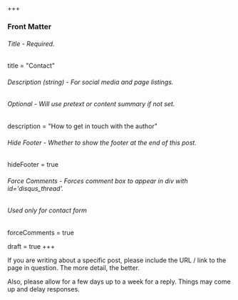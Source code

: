 +++
### Front Matter
###### Title - Required.
title = "Contact"

###### Description (string) - For social media and page listings.
###### Optional - Will use pretext or content summary if not set.
description = "How to get in touch with the author"

###### Hide Footer - Whether to show the footer at the end of this post.
hideFooter = true

###### Force Comments - Forces comment box to appear in div with id='disqus_thread'.
###### Used only for contact form
forceComments = true

draft = true
+++

<div id='disqus_thread'></div>
<script>window.onload = startDisqus();</script>

If you are writing about a specific post, please include the URL / link to the page in question. The more detail, the better.

Also, please allow for a few days up to a week for a reply. Things may come up and delay responses.